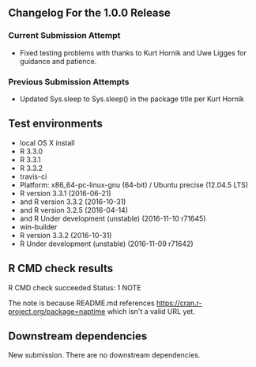 ## Changelog For the 1.0.0 Release

### Current Submission Attempt

* Fixed testing problems with thanks to Kurt Hornik and Uwe Ligges for guidance and patience.

### Previous Submission Attempts

* Updated Sys.sleep to Sys.sleep() in the package title per Kurt Hornik

## Test environments
* local OS X install
 * R 3.3.0
 * R 3.3.1
 * R 3.3.2
* travis-ci
 * Platform: x86_64-pc-linux-gnu (64-bit) / Ubuntu precise (12.04.5 LTS)
 * R version 3.3.1 (2016-06-21)
 * and R version 3.3.2 (2016-10-31)
 * and R version 3.2.5 (2016-04-14)
 * and R Under development (unstable) (2016-11-10 r71645)
* win-builder
 * R version 3.3.2 (2016-10-31)
 * R Under development (unstable) (2016-11-09 r71642)

## R CMD check results
R CMD check succeeded
Status: 1 NOTE

The note is because README.md references https://cran.r-project.org/package=naptime which isn't a valid URL yet.

## Downstream dependencies
New submission.  There are no downstream dependencies.
